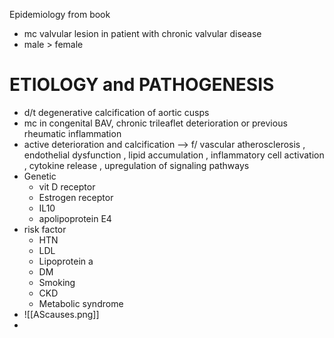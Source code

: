 Epidemiology from book 


- mc valvular lesion in patient with chronic valvular disease 
- male > female 
# ETIOLOGY and PATHOGENESIS 
- d/t degenerative calcification of aortic cusps 
- mc in congenital BAV, chronic trileaflet deterioration or previous rheumatic inflammation 
- active deterioration and calcification --> f/ vascular atherosclerosis , endothelial dysfunction , lipid accumulation , inflammatory cell activation , cytokine release , upregulation of signaling pathways 
- Genetic 
	- vit D receptor 
	- Estrogen receptor 
	- IL10 
	- apolipoprotein E4 
- risk factor 
	- HTN 
	- LDL 
	- Lipoprotein a 
	- DM 
	- Smoking 
	- CKD 
	- Metabolic syndrome
- ![[AScauses.png]]
- 